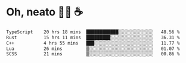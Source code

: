 # Oh, neato 🧑‍💻 ☕

<!--START_SECTION:waka-->

```txt
TypeScript    20 hrs 18 mins  ████████████░░░░░░░░░░░░░   48.56 %
Rust          15 hrs 11 mins  █████████░░░░░░░░░░░░░░░░   36.31 %
C++           4 hrs 55 mins   ███░░░░░░░░░░░░░░░░░░░░░░   11.77 %
Lua           26 mins         ▒░░░░░░░░░░░░░░░░░░░░░░░░   01.07 %
SCSS          21 mins         ▒░░░░░░░░░░░░░░░░░░░░░░░░   00.86 %
```

<!--END_SECTION:waka-->
